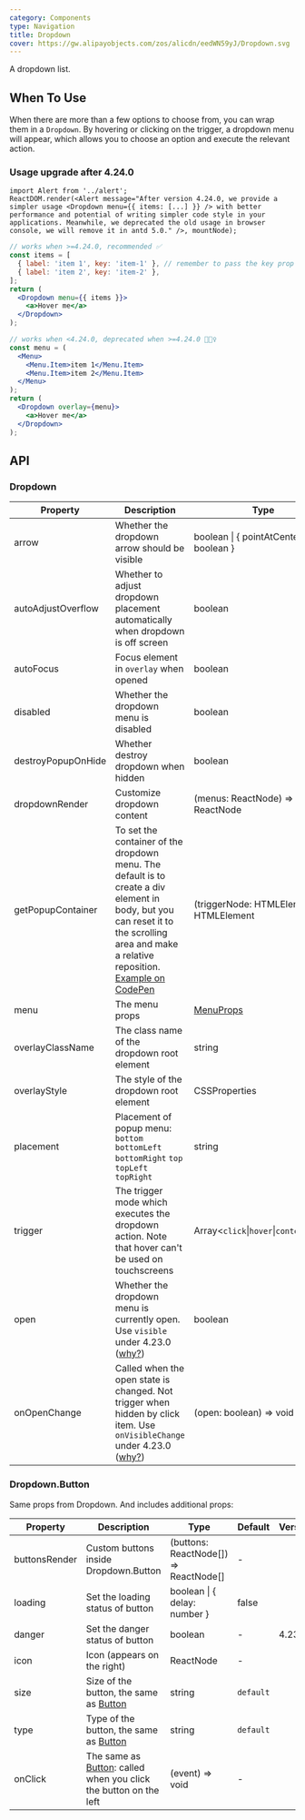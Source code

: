```yaml
---
category: Components
type: Navigation
title: Dropdown
cover: https://gw.alipayobjects.com/zos/alicdn/eedWN59yJ/Dropdown.svg
---
```


A dropdown list.

## When To Use

When there are more than a few options to choose from, you can wrap them in a `Dropdown`. By hovering or clicking on the trigger, a dropdown menu will appear, which allows you to choose an option and execute the relevant action.

### Usage upgrade after 4.24.0

```__react
import Alert from '../alert';
ReactDOM.render(<Alert message="After version 4.24.0, we provide a simpler usage <Dropdown menu={{ items: [...] }} /> with better performance and potential of writing simpler code style in your applications. Meanwhile, we deprecated the old usage in browser console, we will remove it in antd 5.0." />, mountNode);
```

```jsx
// works when >=4.24.0, recommended ✅
const items = [
  { label: 'item 1', key: 'item-1' }, // remember to pass the key prop
  { label: 'item 2', key: 'item-2' },
];
return (
  <Dropdown menu={{ items }}>
    <a>Hover me</a>
  </Dropdown>
);

// works when <4.24.0, deprecated when >=4.24.0 🙅🏻‍♀️
const menu = (
  <Menu>
    <Menu.Item>item 1</Menu.Item>
    <Menu.Item>item 2</Menu.Item>
  </Menu>
);
return (
  <Dropdown overlay={menu}>
    <a>Hover me</a>
  </Dropdown>
);
```

## API

### Dropdown

| Property | Description | Type | Default | Version |
| --- | --- | --- | --- | --- |
| arrow | Whether the dropdown arrow should be visible | boolean \| { pointAtCenter: boolean } | false |  |
| autoAdjustOverflow | Whether to adjust dropdown placement automatically when dropdown is off screen | boolean | true | >= 4.24.5 < 5.0.0 \|\| >= 5.2.0 |
| autoFocus | Focus element in `overlay` when opened | boolean | false | 4.21.0 |
| disabled | Whether the dropdown menu is disabled | boolean | - |  |
| destroyPopupOnHide | Whether destroy dropdown when hidden | boolean | false |  |
| dropdownRender | Customize dropdown content | (menus: ReactNode) => ReactNode | - | 4.24.0 |
| getPopupContainer | To set the container of the dropdown menu. The default is to create a div element in body, but you can reset it to the scrolling area and make a relative reposition. [Example on CodePen](https://codepen.io/afc163/pen/zEjNOy?editors=0010) | (triggerNode: HTMLElement) => HTMLElement | () => document.body |  |
| menu | The menu props | [MenuProps](/components/menu/#API) | - | 4.24.0 |
| overlayClassName | The class name of the dropdown root element | string | - |  |
| overlayStyle | The style of the dropdown root element | CSSProperties | - |  |
| placement | Placement of popup menu: `bottom` `bottomLeft` `bottomRight` `top` `topLeft` `topRight` | string | `bottomLeft` |  |
| trigger | The trigger mode which executes the dropdown action. Note that hover can't be used on touchscreens | Array&lt;`click`\|`hover`\|`contextMenu`> | \[`hover`] |  |
| open | Whether the dropdown menu is currently open. Use `visible` under 4.23.0 ([why?](/docs/react/faq#why-open)) | boolean | - | 4.23.0 |
| onOpenChange | Called when the open state is changed. Not trigger when hidden by click item. Use `onVisibleChange` under 4.23.0 ([why?](/docs/react/faq#why-open)) | (open: boolean) => void | - | 4.23.0 |

### Dropdown.Button

Same props from Dropdown. And includes additional props:

| Property | Description | Type | Default | Version |
| --- | --- | --- | --- | --- |
| buttonsRender | Custom buttons inside Dropdown.Button | (buttons: ReactNode\[]) => ReactNode\[] | - |  |
| loading | Set the loading status of button | boolean \| { delay: number } | false |  |
| danger | Set the danger status of button | boolean | - | 4.23.0 |
| icon | Icon (appears on the right) | ReactNode | - |  |
| size | Size of the button, the same as [Button](/components/button/#API) | string | `default` |  |
| type | Type of the button, the same as [Button](/components/button/#API) | string | `default` |  |
| onClick | The same as [Button](/components/button/#API): called when you click the button on the left | (event) => void | - |  |
